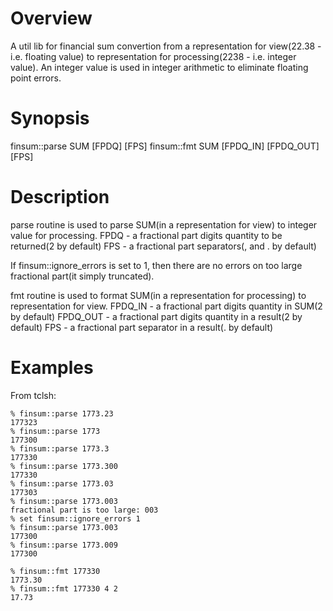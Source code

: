 Overview
========

A util lib for financial sum convertion from a representation for view(22.38 - 
i.e. floating value) to representation for processing(2238 - i.e. integer
value). An integer value is used in integer arithmetic to eliminate floating
point errors.

Synopsis
========

finsum::parse SUM [FPDQ] [FPS]
finsum::fmt SUM [FPDQ\_IN] [FPDQ\_OUT] [FPS]

Description
===========

parse routine is used to parse SUM(in a representation for view) to 
integer value for processing.
FPDQ - a fractional part digits quantity to be returned(2 by default)
FPS - a fractional part separators(, and . by default)

If finsum::ignore\_errors is set to 1, then there are no errors on
too large fractional part(it simply truncated).

fmt routine is used to format SUM(in a representation for processing) to
representation for view.
FPDQ\_IN - a fractional part digits quantity in SUM(2 by default)
FPDQ\_OUT - a fractional part digits quantity in a result(2 by default)
FPS - a fractional part separator in a result(. by default)

Examples
========

From tclsh:

```
% finsum::parse 1773.23
177323
% finsum::parse 1773
177300
% finsum::parse 1773.3
177330
% finsum::parse 1773.300
177330
% finsum::parse 1773.03
177303
% finsum::parse 1773.003
fractional part is too large: 003
% set finsum::ignore_errors 1
% finsum::parse 1773.003
177300
% finsum::parse 1773.009
177300
```

```
% finsum::fmt 177330
1773.30
% finsum::fmt 177330 4 2
17.73
```
